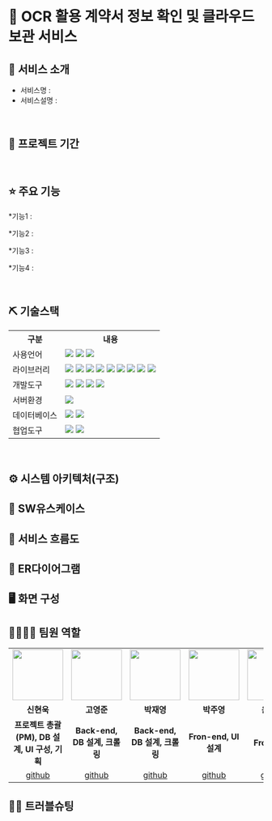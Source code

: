 # 📎 OCR 활용 계약서 정보 확인 및 클라우드 보관 서비스


## 👀 서비스 소개
* 서비스명 : 
* 서비스설명 :
<br>

## 📅 프로젝트 기간
<br>

## ⭐ 주요 기능
*기능1 :

*기능2 :

*기능3 :

*기능4 :

<br>

## ⛏ 기술스택
<table>
    <tr>
        <th>구분</th>
        <th>내용</th>
    </tr>
    <tr>
        <td>사용언어</td>
        <td>
            <img src="https://img.shields.io/badge/Java-007396?style=for-the-badge&logo=java&logoColor=white"/>            
            <img src="https://img.shields.io/badge/Python-3776AB?style=for-the-badge&logo=Python&logoColor=white"/>
           <img src="https://img.shields.io/badge/Android-34A853?style=for-the-badge&logo=Android&logoColor=white"/>
        </td>
    </tr>
    <tr>
        <td>라이브러리</td>
        <td>
            <img src="https://img.shields.io/badge/apachemaven-C71A36?style=for-the-badge&logo=apachemaven&logoColor=white"/>
            <img src="https://img.shields.io/badge/lombok-4285F4?style=for-the-badge&logo=lombok&logoColor=white"/>
            <img src="https://img.shields.io/badge/mybatis-ECD53F?style=for-the-badge&logo=mybatis&logoColor=white"/>
            <img src="https://img.shields.io/badge/gson-000000?style=for-the-badge&logo=gson&logoColor=white"/>
            <img src="https://img.shields.io/badge/flask-000000?style=for-the-badge&logo=flask&logoColor=white"/>
            <img src="https://img.shields.io/badge/amazons3-569A31?style=for-the-badge&logo=amazons3&logoColor=white"/>
            <img src="https://img.shields.io/badge/springboot-6DB33F?style=for-the-badge&logo=springboot&logoColor=white"/>
            <img src="https://img.shields.io/badge/openai-412991?style=for-the-badge&logo=openai&logoColor=white"/>
            <img src="https://img.shields.io/badge/springboot-6DB33F?style=for-the-badge&logo=springboot&logoColor=white"/>
        </td>
    </tr>
    <tr>
        <td>개발도구</td>
        <td>
            <img src="https://img.shields.io/badge/Eclipse-2C2255?style=for-the-badge&logo=Eclipse&logoColor=white"/>
            <img src="https://img.shields.io/badge/VSCode-007ACC?style=for-the-badge&logo=VisualStudioCode&logoColor=white"/>
            <img src="https://img.shields.io/badge/Anaconda-44A833?style=for-the-badge&logo=Anaconda&logoColor=white"/>
            <img src="https://img.shields.io/badge/Jupyter-F37626?style=for-the-badge&logo=Jupyter&logoColor=white"/>
        </td>
    </tr>
    <tr>
        <td>서버환경</td>
        <td>
            <img src="https://img.shields.io/badge/Apache Tomcat 9.0-D22128?style=for-the-badge&logo=Apache Tomcat&logoColor=white"/> 
        </td>
    </tr>
    <tr>
        <td>데이터베이스</td>
        <td>
            <img src="https://img.shields.io/badge/MySQL-4479A1?style=for-the-badge&logo=MySQL&logoColor=white"/>
            <img src="https://img.shields.io/badge/mongodb-47A248?style=for-the-badge&logo=mongodb&logoColor=white"/>
        </td>
    </tr>
    <tr>
        <td>협업도구</td>
        <td>
            <img src="https://img.shields.io/badge/Git-F05032?style=for-the-badge&logo=Git&logoColor=white"/> 
            <img src="https://img.shields.io/badge/GitHub-181717?style=for-the-badge&logo=GitHub&logoColor=white"/>
        </td>
    </tr>
</table>
<br>

## ⚙ 시스템 아키텍처(구조)

## 📌 SW유스케이스

## 📌 서비스 흐름도

## 📌 ER다이어그램

## 🖥 화면 구성

## 👨‍👩‍👦‍👦 팀원 역할
<table>
  <tr>
    <td align="center"><img src="https://item.kakaocdn.net/do/fd49574de6581aa2a91d82ff6adb6c0115b3f4e3c2033bfd702a321ec6eda72c" width="100" height="100"/></td>
    <td align="center"><img src="https://mb.ntdtv.kr/assets/uploads/2019/01/Screen-Shot-2019-01-08-at-4.31.55-PM-e1546932545978.png" width="100" height="100"/></td>
    <td align="center"><img src="https://mblogthumb-phinf.pstatic.net/20160127_177/krazymouse_1453865104404DjQIi_PNG/%C4%AB%C4%AB%BF%C0%C7%C1%B7%BB%C1%EE_%B6%F3%C0%CC%BE%F0.png?type=w2" width="100" height="100"/></td>
    <td align="center"><img src="https://i.pinimg.com/236x/ed/bb/53/edbb53d4f6dd710431c1140551404af9.jpg" width="100" height="100"/></td>
    <td align="center"><img src="https://pbs.twimg.com/media/B-n6uPYUUAAZSUx.png" width="100" height="100"/></td>
  </tr>
  <tr>
    <td align="center"><strong>신현욱</strong></td>
    <td align="center"><strong>고영준</strong></td>
    <td align="center"><strong>박재영</strong></td>
    <td align="center"><strong>박주영</strong></td>
    <td align="center"><strong>윤대호</strong></td>
  </tr>
  <tr>
    <td align="center"><b>프로젝트 총괄(PM), DB 설계, UI 구성, 기획</b></td>
    <td align="center"><b>Back-end, DB 설계, 크롤링</b></td>
    <td align="center"><b>Back-end, DB 설계, 크롤링</b></td>
    <td align="center"><b>Fron-end, UI 설계</b></td>
    <td align="center"><b>Fron-end</b></td>
  </tr>
  <tr>
    <td align="center"><a href="https://github.com/자신의username작성해주세요" target='_blank'>github</a></td>
    <td align="center"><a href="https://github.com/자신의username작성해주세요" target='_blank'>github</a></td>
    <td align="center"><a href="https://github.com/ttuttae" target='_blank'>github</a></td>
    <td align="center"><a href="https://github.com/자신의username작성해주세요" target='_blank'>github</a></td>
    <td align="center"><a href="https://github.com/자신의username작성해주세요" target='_blank'>github</a></td>
  </tr>
</table>

## 🤾‍♂️ 트러블슈팅
